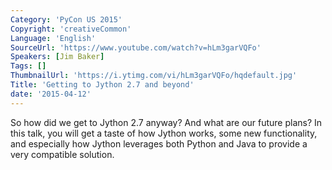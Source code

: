```yaml
---
Category: 'PyCon US 2015'
Copyright: 'creativeCommon'
Language: 'English'
SourceUrl: 'https://www.youtube.com/watch?v=hLm3garVQFo'
Speakers: [Jim Baker]
Tags: []
ThumbnailUrl: 'https://i.ytimg.com/vi/hLm3garVQFo/hqdefault.jpg'
Title: 'Getting to Jython 2.7 and beyond'
date: '2015-04-12'
---
```

So how did we get to Jython 2.7 anyway? And what are our future plans?
In this talk, you will get a taste of how Jython works, some new
functionality, and especially how Jython leverages both Python and
Java to provide a very compatible solution.

